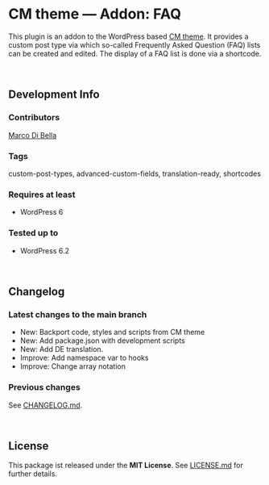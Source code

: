 #  CM theme &mdash; Addon: FAQ
This plugin is an addon to the WordPress based [CM theme](https://github.com/mdibella-dev/cm). It provides a custom post type via which so-called Frequently Asked Question (FAQ) lists can be created and edited. The display of a FAQ list is done via a shortcode.

<br>

## Development Info

### Contributors
[Marco Di Bella ](https://github.com/mdibella-dev)

### Tags
custom-post-types, advanced-custom-fields, translation-ready, shortcodes

### Requires at least

* WordPress 6

### Tested up to

* WordPress 6.2

<br>

## Changelog

### Latest changes to the main branch

* New: Backport code, styles and scripts from CM theme
* New: Add package.json with development scripts
* New: Add DE translation.
* Improve: Add namespace var to hooks
* Improve: Change array notation

### Previous changes

See [CHANGELOG.md](https://github.com/mdibella-dev/cm-theme-addon-faq/blob/main/CHANGELOG.md).

<br>

## License

This package ist released under the **MIT License**. See [LICENSE.md](https://github.com/mdibella-dev/cm-theme-addon-faq/blob/main/LICENSE.md) for further details.
